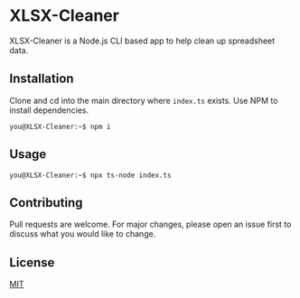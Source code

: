 # XLSX-Cleaner

XLSX-Cleaner is a Node.js CLI based app to help clean up spreadsheet data.

## Installation

Clone and cd into the main directory where `index.ts` exists.
Use NPM to install dependencies.

```console
you@XLSX-Cleaner:~$ npm i
```

## Usage

```console
you@XLSX-Cleaner:~$ npx ts-node index.ts
```

## Contributing

Pull requests are welcome. For major changes, please open an issue first
to discuss what you would like to change.

## License

[MIT](https://choosealicense.com/licenses/mit/)